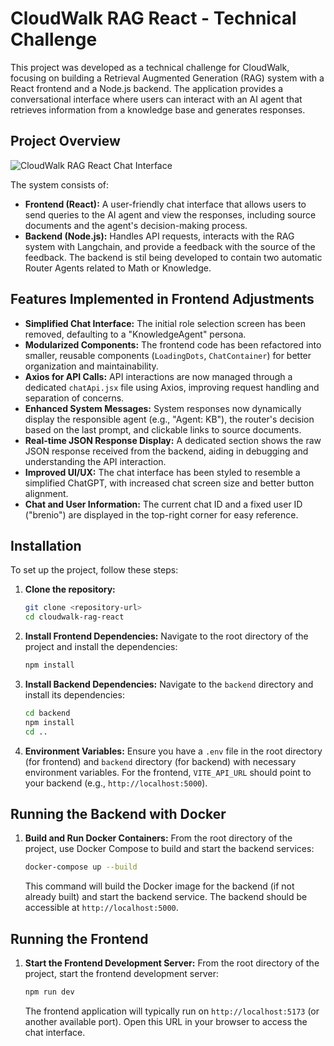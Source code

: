 # CloudWalk RAG React - Technical Challenge

This project was developed as a technical challenge for CloudWalk, focusing on building a Retrieval Augmented Generation (RAG) system with a React frontend and a Node.js backend. The application provides a conversational interface where users can interact with an AI agent that retrieves information from a knowledge base and generates responses.

## Project Overview

![CloudWalk RAG React Chat Interface](https://github.com/user-attachments/assets/e44eac2b-045e-4ed7-bc83-223417d4d944)

The system consists of:

*   **Frontend (React):** A user-friendly chat interface that allows users to send queries to the AI agent and view the responses, including source documents and the agent's decision-making process.
*   **Backend (Node.js):** Handles API requests, interacts with the RAG system with Langchain, and provide a feedback with the source of the feedback. The backend is stil being developed to contain two automatic Router Agents related to Math or Knowledge.

## Features Implemented in Frontend Adjustments

*   **Simplified Chat Interface:** The initial role selection screen has been removed, defaulting to a "KnowledgeAgent" persona.
*   **Modularized Components:** The frontend code has been refactored into smaller, reusable components (`LoadingDots`, `ChatContainer`) for better organization and maintainability.
*   **Axios for API Calls:** API interactions are now managed through a dedicated `chatApi.jsx` file using Axios, improving request handling and separation of concerns.
*   **Enhanced System Messages:** System responses now dynamically display the responsible agent (e.g., "Agent: KB"), the router's decision based on the last prompt, and clickable links to source documents.
*   **Real-time JSON Response Display:** A dedicated section shows the raw JSON response received from the backend, aiding in debugging and understanding the API interaction.
*   **Improved UI/UX:** The chat interface has been styled to resemble a simplified ChatGPT, with increased chat screen size and better button alignment.
*   **Chat and User Information:** The current chat ID and a fixed user ID ("brenio") are displayed in the top-right corner for easy reference.

## Installation

To set up the project, follow these steps:

1.  **Clone the repository:**
    ```bash
    git clone <repository-url>
    cd cloudwalk-rag-react
    ```

2.  **Install Frontend Dependencies:**
    Navigate to the root directory of the project and install the dependencies:
    ```bash
    npm install
    ```

3.  **Install Backend Dependencies:**
    Navigate to the `backend` directory and install its dependencies:
    ```bash
    cd backend
    npm install
    cd ..
    ```

4.  **Environment Variables:**
    Ensure you have a `.env` file in the root directory (for frontend) and `backend` directory (for backend) with necessary environment variables. For the frontend, `VITE_API_URL` should point to your backend (e.g., `http://localhost:5000`).

## Running the Backend with Docker

1.  **Build and Run Docker Containers:**
    From the root directory of the project, use Docker Compose to build and start the backend services:
    ```bash
    docker-compose up --build
    ```
    This command will build the Docker image for the backend (if not already built) and start the backend service. The backend should be accessible at `http://localhost:5000`.

## Running the Frontend

1.  **Start the Frontend Development Server:**
    From the root directory of the project, start the frontend development server:
    ```bash
    npm run dev
    ```
    The frontend application will typically run on `http://localhost:5173` (or another available port). Open this URL in your browser to access the chat interface.
